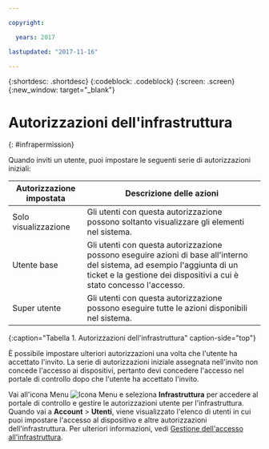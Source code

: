 ```yaml
---

copyright:

  years: 2017

lastupdated: "2017-11-16"

---
```


{:shortdesc: .shortdesc}
{:codeblock: .codeblock}
{:screen: .screen}
{:new_window: target="_blank"}

# Autorizzazioni dell'infrastruttura
{: #infrapermission}

Quando inviti un utente, puoi impostare le seguenti serie di autorizzazioni iniziali:

| Autorizzazione impostata | Descrizione delle azioni |
|---------------------------|------------------------|
|Solo visualizzazione | Gli utenti con questa autorizzazione possono soltanto visualizzare gli elementi nel sistema.|
|Utente base | Gli utenti con questa autorizzazione possono eseguire azioni di base all'interno del sistema, ad esempio l'aggiunta di un ticket e la gestione dei dispositivi a cui è stato concesso l'accesso.|
|Super utente | Gli utenti con questa autorizzazione possono eseguire tutte le azioni disponibili nel sistema. |
{:caption="Tabella 1. Autorizzazioni dell'infrastruttura" caption-side="top"}

È possibile impostare ulteriori autorizzazioni una volta che l'utente ha accettato l'invito. La serie di autorizzazioni iniziale assegnata nell'invito non concede l'accesso ai dispositivi, pertanto devi concedere l'accesso nel portale di controllo dopo che l'utente ha accettato l'invito. 

Vai all'icona Menu ![Icona Menu](../icons/icon_hamburger.svg) e seleziona **Infrastruttura** per accedere al portale di controllo e gestire le autorizzazioni utente per l'infrastruttura. Quando vai a **Account** &gt; **Utenti**, viene visualizzato l'elenco di utenti in cui puoi impostare l'accesso al dispositivo e altre autorizzazioni dell'infrastruttura. Per ulteriori informazioni, vedi [Gestione dell'accesso all'infrastruttura](/docs/iam/mnginfra.html#managing-infrastructure-access).




